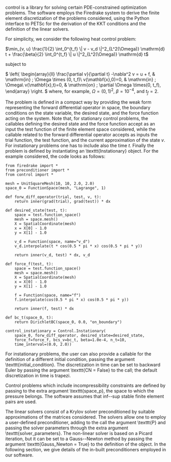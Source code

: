 control is a library for solving certain PDE-constrained optimization problems. The software employs the Firedrake
system to derive the finite element discretization of the problems considered, using the Python interface to PETSc
for the derivation of the KKT conditions and the definition of the linear solvers.

For simplicity, we consider the following heat control problem:

$\min_{v, u} \frac{1}{2} \int_0^{t_f} \| v - v_d \|^2_{L^2(\Omega)} \mathrm{d} t + \frac{\beta}{2} \int_0^{t_f} \| u \|^2_{L^2(\Omega)} \mathrm{d} t$

subject to

$
	\left\{
		\begin{array}{ll}
			\frac{\partial v}{\partial t} -\nabla^2 v = u + f,
				& \mathrm{in} \; \Omega \times (0, t_f)\\
			v(\mathbf{x},0)=0, & \mathrm{in} \; \Omega\\
			v(\mathbf{x},t)=0, & \mathrm{on} \; \partial \Omega
				\times(0, t_f),
		\end{array}
	\right.
$
where, for example, $\Omega = (0, 1)^2$, $\beta = 10^{-4}$, and $t_f = 2$.

The problem is defined in a compact way by providing the weak form representing the forward differential operator
in space, the boundary conditions on the state variable, the desired state, and the force function acting on the
system. Note that, for stationary control problems, the callables defining the desired state and the force function
accept as an input the test function of the finite element space considered, while the callable related to the
forward differential operator accepts as inputs the trial function, the test function, and the current approximation
of the state $v$. For instationary problems one has to include also the time $t$. Finally the problem is defined by
instantiating an \texttt{Instationary} object. For the example considered, the code looks as follows:

	from firedrake import *
	from preconditioner import *
	from control import *

	mesh = UnitSquareMesh(10, 10, 2.0, 2.0)
	space_0 = FunctionSpace(mesh, "Lagrange", 1)

	def forw_diff_operator(trial, test, v, t):
	    return inner(grad(trial), grad(test)) * dx

	def desired_state(test, t):
	    space = test.function_space()
	    mesh = space.mesh()
	    X = SpatialCoordinate(mesh)
	    x = X[0] - 1.0
	    y = X[1] - 1.0

	    v_d = Function(space, name="v_d")
	    v_d.interpolate(t * cos(0.5 * pi * x) cos(0.5 * pi * y))

	    return inner(v_d, test) * dx, v_d

	def force_f(test, t):
	    space = test.function_space()
	    mesh = space.mesh()
	    X = SpatialCoordinate(mesh)
	    x = X[0] - 1.0
	    y = X[1] - 1.0

	    f = Function(space, name="f")
	    f.interpolate(cos(0.5 * pi * x) cos(0.5 * pi * y))

	    return inner(f, test) * dx

	def bc_t(space_0, t):
		return DirichletBC(space_0, 0.0, "on_boundary")

	control_instationary = Control.Instationary(
	    space_0, forw_diff_operator, desired_state=desired_state,
	    force_f=force_f, bcs_v=bc_t, beta=1.0e-4, n_t=10,
	    time_interval=(0.0, 2.0))

For instationary problems, the user can also provide a callable for the definition of a different initial condition,
passing the argument \texttt{initial\_condition}. The discretization in time can be set to backward Euler by passing
the argument \texttt{CN = False} to the call; the default discretization in time is trapezi.

Control problems which include incompressibility constraints are defined by passing to the extra argument
\texttt{space\_p}, the space to which the pressure belongs. The software assumes that inf--sup stable finite
element pairs are used.

The linear solvers consist of a Krylov solver preconditioned by suitable approximations of the matrices considered.
The solvers allow one to employ a user-defined preconditioner, adding to the call the argument \texttt{P} and passing
the solver parameters through the extra argument \texttt{solver\_parameters}. The non-linear solver is based on a
Picard iteration, but it can be set to a Gauss--Newton method by passing the argument \texttt{Gauss\_Newton = True}
to the definition of the object. In the following section, we give details of the in-built preconditioners employed
in our software.
